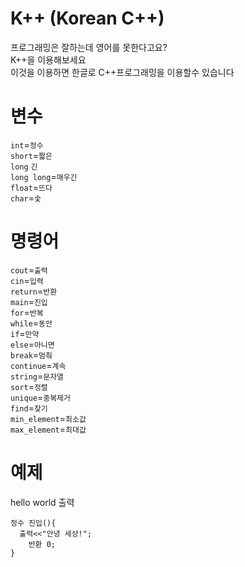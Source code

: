 # K++ (Korean C++)
프로그래밍은 잘하는데 영어를 못한다고요?\
K++을 이용해보세요\
이것을 이용하면 한글로 C++프로그래밍을 이용할수 있습니다
# 변수
`int`=`정수`\
`short`=`짧은`\
`long` `긴`\
`long long`=`매우긴`\
`float`=`뜨다`\
`char`=`숯`
# 명령어
`cout`=`출력`\
`cin`=`입력`\
`return`=`반환`\
`main`=`진입`\
`for`=`반복`\
`while`=`동안`\
`if`=`만약`\
`else`=`아니면`\
`break`=`멈춰`\
`continue`=`계속`\
`string`=`문자열`\
`sort`=`정렬`\
`unique`=`중복제거`\
`find`=`찾기`\
`min_element`=`최소값`\
`max_element`=`최대값`
# 예제
hello world 출력
```
정수 진입(){
  출력<<"안녕 세상!";
	반환 0;
}
```
